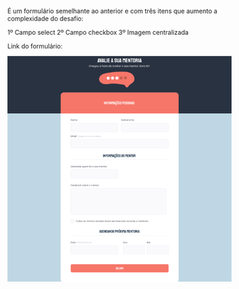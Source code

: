 É um formulário semelhante ao anterior e com três itens que aumento a complexidade do desafio:

1º Campo select
2º Campo checkbox
3º Imagem centralizada

Link do formulário:

<img src="imagem/img2.png" alt="imagem do desafio">